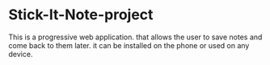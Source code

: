 # Stick-It-Note-project
This is a progressive web application. that allows the user to save notes and come back to them later. it can be installed on the phone or used on any device.
